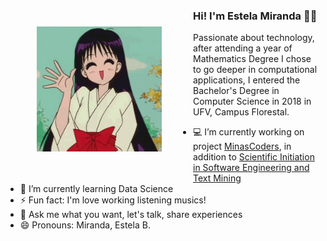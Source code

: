 <img align="left" hspace="50" vspace="50" width="200" height="200" src="https://github.com/Estelamb/Estelamb/blob/master/hi.gif">

### Hi! I'm Estela Miranda 👋🏼

Passionate about technology, after attending a year of Mathematics Degree I chose to go deeper in computational applications, I entered the Bachelor's Degree in Computer Science in 2018 in UFV, Campus Florestal.

- 💻 I’m currently working on project [MinasCoders](http://minascoders.caf.ufv.br/), in addition to [Scientific Initiation in Software Engineering and Text Mining](http://nupessc.caf.ufv.br/Colminer.html)
- 🌱 I’m currently learning Data Science
- ⚡ Fun fact: I'm love working listening musics!
- 💬 Ask me what you want, let's talk, share experiences
- 😄 Pronouns: Miranda, Estela B.
